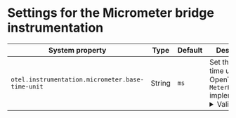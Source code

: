 # Settings for the Micrometer bridge instrumentation

| System property | Type | Default | Description |
|---|---|---|---|
| `otel.instrumentation.micrometer.base-time-unit` | String | `ms` | Set the base time unit for the OpenTelemetry `MeterRegistry` implementation. <details><summary>Valid values</summary>`ns`, `nanoseconds`, `us`, `microseconds`, `ms`, `microseconds`, `s`, `seconds`, `min`, `minutes`, `h`, `hours`, `d`, `days`</details> |